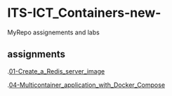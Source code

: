 # ITS-ICT_Containers-new-
MyRepo assignements and labs

## assignments
.[01-Create_a_Redis_server_image](/assignments/01-Create_a_Redis_server_image/README.md)

.[04-Multicontainer_application_with_Docker_Compose](/assignments/04-Multicontainer_application_with_Docker_Compose)


